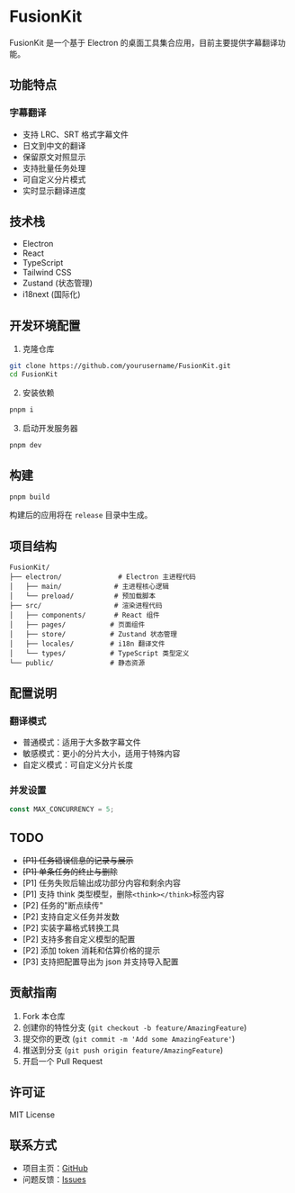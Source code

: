 # FusionKit

FusionKit 是一个基于 Electron 的桌面工具集合应用，目前主要提供字幕翻译功能。

## 功能特点

### 字幕翻译

- 支持 LRC、SRT 格式字幕文件
- 日文到中文的翻译
- 保留原文对照显示
- 支持批量任务处理
- 可自定义分片模式
- 实时显示翻译进度

## 技术栈

- Electron
- React
- TypeScript
- Tailwind CSS
- Zustand (状态管理)
- i18next (国际化)

## 开发环境配置

1. 克隆仓库

```bash
git clone https://github.com/yourusername/FusionKit.git
cd FusionKit
```

2. 安装依赖

```bash
pnpm i
```

3. 启动开发服务器

```bash
pnpm dev
```

## 构建

```bash
pnpm build
```

构建后的应用将在 `release` 目录中生成。

## 项目结构

```plaintext
FusionKit/
├── electron/              # Electron 主进程代码
│   ├── main/             # 主进程核心逻辑
│   └── preload/          # 预加载脚本
├── src/                  # 渲染进程代码
│   ├── components/       # React 组件
│   ├── pages/           # 页面组件
│   ├── store/           # Zustand 状态管理
│   ├── locales/         # i18n 翻译文件
│   └── types/           # TypeScript 类型定义
└── public/              # 静态资源
```

## 配置说明

### 翻译模式

- 普通模式：适用于大多数字幕文件
- 敏感模式：更小的分片大小，适用于特殊内容
- 自定义模式：可自定义分片长度

### 并发设置

```13:13:src/store/tools/subtitle/useSubtitleTranslatorStore.ts
const MAX_CONCURRENCY = 5;
```

## TODO

- ~~[P1] 任务错误信息的记录与展示~~
- ~~[P1] 单条任务的终止与删除~~
- [P1] 任务失败后输出成功部分内容和剩余内容
- [P1] 支持 think 类型模型，删除`<think></think>`标签内容
- [P2] 任务的"断点续传"
- [P2] 支持自定义任务并发数
- [P2] 实装字幕格式转换工具
- [P2] 支持多套自定义模型的配置
- [P2] 添加 token 消耗和估算价格的提示
- [P3] 支持把配置导出为 json 并支持导入配置

## 贡献指南

1. Fork 本仓库
2. 创建你的特性分支 (`git checkout -b feature/AmazingFeature`)
3. 提交你的更改 (`git commit -m 'Add some AmazingFeature'`)
4. 推送到分支 (`git push origin feature/AmazingFeature`)
5. 开启一个 Pull Request

## 许可证

MIT License

## 联系方式

- 项目主页：[GitHub](https://github.com/QiuYeDx/FusionKit)
- 问题反馈：[Issues](https://github.com/QiuYeDx/FusionKit/issues)
